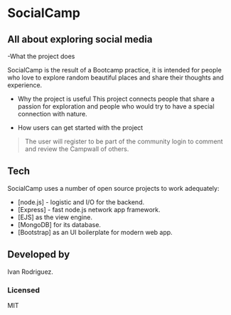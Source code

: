# SocialCamp
## All about exploring social media

-What the project does

SocialCamp is the result of a Bootcamp practice, it is intended for people who love to explore random beautiful places and share their thoughts and experience.

- Why the project is useful
This project connects people that share a passion for exploration and people who would try to have a special connection with nature.

- How users can get started with the project
> The user will register to be
> part of the community
> login to comment and 
> review the Campwall of others.

## Tech

SocialCamp uses a number of open source projects to work adequately:
- [node.js] - logistic and I/O for the backend.
- [Express] - fast node.js network app framework.
- [EJS] as the view engine.
- [MongoDB] for its database.
- [Bootstrap] as an UI boilerplate for modern web app.


## Developed by
Ivan Rodriguez.

### Licensed
MIT